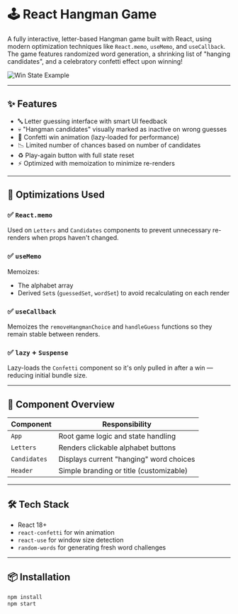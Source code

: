 # 🕹️ React Hangman Game

A fully interactive, letter-based Hangman game built with React, using modern optimization techniques like `React.memo`, `useMemo`, and `useCallback`. The game features randomized word generation, a shrinking list of "hanging candidates", and a celebratory confetti effect upon winning!

![Win State Example](./src/winState.png)

---

## ✨ Features

- 🔤 Letter guessing interface with smart UI feedback
- 💀 "Hangman candidates" visually marked as inactive on wrong guesses
- 🎉 Confetti win animation (lazy-loaded for performance)
- 📉 Limited number of chances based on number of candidates
- ♻️ Play-again button with full state reset
- ⚡ Optimized with memoization to minimize re-renders

---

## 🧠 Optimizations Used

### ✅ `React.memo`
Used on `Letters` and `Candidates` components to prevent unnecessary re-renders when props haven't changed.

### ✅ `useMemo`
Memoizes:
- The alphabet array
- Derived `Set`s (`guessedSet`, `wordSet`) to avoid recalculating on each render

### ✅ `useCallback`
Memoizes the `removeHangmanChoice` and `handleGuess` functions so they remain stable between renders.

### ✅ `lazy` + `Suspense`
Lazy-loads the `Confetti` component so it's only pulled in after a win — reducing initial bundle size.

---

## 🧩 Component Overview

| Component     | Responsibility                                      |
|---------------|------------------------------------------------------|
| `App`         | Root game logic and state handling                   |
| `Letters`     | Renders clickable alphabet buttons                   |
| `Candidates`  | Displays current "hanging" word choices              |
| `Header`      | Simple branding or title (customizable)              |

---

## 🛠️ Tech Stack

- React 18+
- `react-confetti` for win animation
- `react-use` for window size detection
- `random-words` for generating fresh word challenges

---

## 📦 Installation

```bash
npm install
npm start

